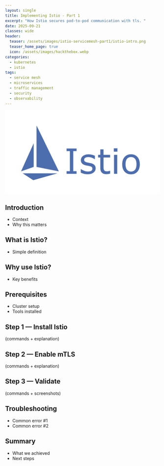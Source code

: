 ```yaml
---
layout: single
title: Implementing Istio - Part 1
excerpt: "How Istio secures pod-to-pod communication with tls. "
date: 2025-09-21
classes: wide
header:
  teaser: /assets/images/istio-servicemesh-part1/istio-intro.png
  teaser_home_page: true
  icon: /assets/images/hackthebox.webp
categories:
  - kubernetes
  - istio
tags:  
  - service mesh
  - microservices
  - traffic management
  - security
  - observability
---
```


![](/assets/images/istio-servicemesh-part1/istio-intro.png)



## Introduction
- Context
- Why this matters

## What is Istio?
- Simple definition

## Why use Istio?
- Key benefits

## Prerequisites
- Cluster setup
- Tools installed

## Step 1 — Install Istio
(commands + explanation)

## Step 2 — Enable mTLS
(commands + explanation)

## Step 3 — Validate
(commands + screenshots)

## Troubleshooting
- Common error #1
- Common error #2

## Summary
- What we achieved
- Next steps
